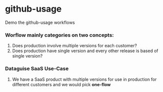 # github-usage
Demo the github-usage workflows

### Worflow mainly categories on two concepts:
1. Does production involve multiple versions for each customer?
2. Does production have single version and every other release is based of single version?

### Dataguise SaaS Use-Case
1. We have a SaaS product with multiple versions for use in production for different customers and we would pick **one-flow**